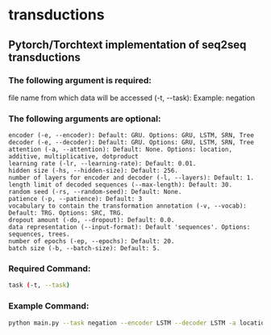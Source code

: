 # transductions
## Pytorch/Torchtext implementation of seq2seq transductions

### The following argument is required:

file name from which data will be accessed (-t, --task): Example: negation

### The following arguments are optional:

```
encoder (-e, --encoder): Default: GRU. Options: GRU, LSTM, SRN, Tree  
decoder (-e, --decoder): Default: GRU. Options: GRU, LSTM, SRN, Tree  
attention (-a, --attention): Default: None. Options: location, additive, multiplicative, dotproduct  
learning rate (-lr, --learning-rate): Default: 0.01.  
hidden size (-hs, --hidden-size): Default: 256.  
number of layers for encoder and decoder (-l, --layers): Default: 1.  
length limit of decoded sequences (--max-length): Default: 30.  
random seed (-rs, --random-seed): Default: None.  
patience (-p, --patience): Default: 3  
vocabulary to contain the transformation annotation (-v, --vocab): Default: TRG. Options: SRC, TRG.  
dropout amount (-do, --dropout): Default: 0.0.  
data representation (--input-format): Default 'sequences'. Options: sequences, trees.  
number of epochs (-ep, --epochs): Default: 20.  
batch size (-b, --batch-size): Default: 5.  
```

### Required Command: 
```bash
task (-t, --task)
```

### Example Command: 
```bash
python main.py --task negation --encoder LSTM --decoder LSTM -a location -lr 0.001 --hidden-size 256 -l 3  --max-length 35 -rs 0.43 -p 4 --vocab SRC -do 0.01 --input-format trees -ep 25 -b 4
```



